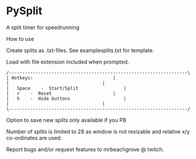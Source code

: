 # PySplit
A split timer for speedrunning


How to use

Create splits as .txt-files. See examplesplits.txt for template.

Load with file extension included when prompted.

	/-------------------------------------------------------------------\
	| Hotkeys:			 				    |
	| 								    |
	| 	Space 	 - 	Start/Split				    |
	| 	r 	 -	Reset					    |
	| 	h	 -	Hide buttons				    |
	| 								    |
	\-------------------------------------------------------------------/


Option to save new splits only available if you PB

Number of splits is limited to 28 as window is not resizable and relative x/y co-ordinates are used.

Report bugs and/or request features to mrbeachgrove @ twitch.

